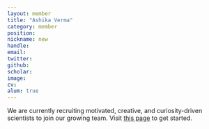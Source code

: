```yaml
---
layout: member
title: "Ashika Verma"
category: member
position: 
nickname: new
handle: 
email: 
twitter: 
github: 
scholar: 
image: 
cv: 
alum: true
---
```


We are currently recruiting motivated, creative, and curiosity-driven scientists to join our growing team. Visit [this page](/join) to get started.
